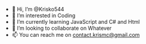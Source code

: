 - 👋 Hi, I’m @Krisko544
- 👀 I’m interested in Coding 
- 🌱 I’m currently learning JavaScript and C# and Html 
- 💞️ I’m looking to collaborate on Whatever
- 📫 You can reach me on contact.krismc@gmail.com

<!---
Krisko544/Krisko544 is a ✨ special ✨ repository because its `README.md` (this file) appears on your GitHub profile.
You can click the Preview link to take a look at your changes.
--->
